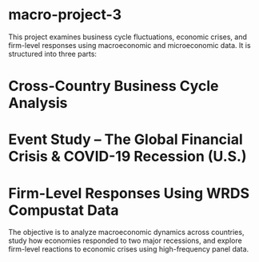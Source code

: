 # macro-project-3
This project examines business cycle fluctuations, economic crises, and firm-level responses using macroeconomic and microeconomic data. It is structured into three parts:

   # Cross-Country Business Cycle Analysis
   # Event Study – The Global Financial Crisis & COVID-19 Recession (U.S.)
   # Firm-Level Responses Using WRDS Compustat Data
The objective is to analyze macroeconomic dynamics across countries, study how economies responded to two major recessions, and explore firm-level reactions to economic crises using high-frequency panel data.
